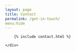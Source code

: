 ```yaml
---
layout: page
title: Contact
permalink: /get-in-touch/
menu:hide
---
```

<section class="contact in-content">
    <div class="wrapper">
        
        {% include contact.html %}
        
    </div>
</section>
